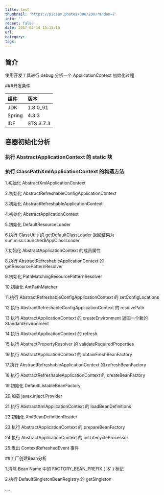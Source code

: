 ```yaml
---
title: test
thumbnail: 'https://picsum.photos/300/200?random=7'
info: ''
recent: false
date: 2017-02-14 15:15:16
url:
category:
tags:
---
```


## 简介

使用开发工具进行 debug 分析一个 ApplicationContext 初始化过程

###开发条件

| 组件   | 版本 |
| :----- | :------ |
| JDK    | 1.8.0_91 |
| Spring | 4.3.3  |
| IDE    | STS 3.7.3 |

## 容器初始化分析

### 执行 AbstractApplicationContext 的 static 块

### 执行 ClassPathXmlApplicationContext 的构造方法

1.初始化 AbstractXmlApplicationContext

2.初始化 AbstractRefreshableConfigApplicationContext

3.初始化 AbstractRefreshableApplicationContext

4.初始化 AbstractApplicationContext

5.初始化 DefaultResourceLoader

6.执行 ClassUtils 的 getDefaultClassLoader 返回结果为 sun.misc.Launcher$AppClassLoader

7.初始化 AbstractApplicationContext  的成员属性

8.执行 AbstractRefreshableApplicationContext 的 getResourcePatternResolver

9.初始化 PathMatchingResourcePatternResolver 

10.初始化 AntPathMatcher

11.执行 AbstractRefreshableConfigApplicationContext 的 setConfigLocations

12.执行 AbstractRefreshableConfigApplicationContext 的 resolvePath

13.执行 AbstractApplicationContext 的 createEnvironment 返回一个新的 StandardEnvironment

14.执行 AbstractApplicationContext 的 refresh

15.执行 AbstractPropertyResolver 的 validateRequiredProperties

16.执行 AbstractApplicationContext  的 obtainFreshBeanFactory

17.执行 AbstractRefreshableApplicationContext  的 refreshBeanFactory

18.执行 AbstractRefreshableApplicationContext  的 createBeanFactory

19.初始化 DefaultListableBeanFactory

20.加载 javax.inject.Provider

21.执行 AbstractXmlApplicationContext 的  loadBeanDefinitions

22.初始化 XmlBeanDefinitionReader

23.执行 AbstractApplicationContext 的 prepareBeanFactory

24.执行 AbstractApplicationContext 的 initLifecycleProcessor

25.发出 ContextRefreshedEvent 事件

##工厂创建Bean分析

1.清除 Bean Name 中的 FACTORY_BEAN_PREFIX ( '&' ) 标记

2.执行 DefaultSingletonBeanRegistry 的 getSingleton

....